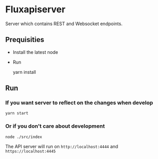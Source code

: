 # Fluxapiserver

Server which contains REST and Websocket endpoints.

## Prequisities

* Install the latest node
* Run

    yarn install

## Run
 ### If you want server to reflect on the changes when develop
    yarn start
 ### Or if you don't care about development
    node ./src/index

The API server will run on `http://localhost:4444` and `https://localhost:4445`
